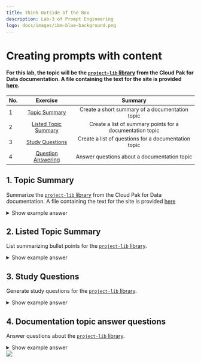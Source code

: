 ```yaml
---
title: Think Outside of the Box
description: Lab-3 of Prompt Engineering
logo: docs/images/ibm-blue-background.png
---
```


# Creating prompts with content

#### For this lab, the topic will be the [`project-lib` library](https://dataplatform.cloud.ibm.com/docs/content/wsj/analyze-data/project-lib-python.html) from the Cloud Pak for Data documentation. A file containing the text for the site is provided [here]((/data/project-lib-for-python.txt)).

| No. |                Exercise                 |                         Summary                          |
|-----|:---------------------------------------:|:--------------------------------------------------------:|
| 1   |            [Topic Summary]()            |     Create a short summary of a documentation topic      |
| 2   |   [Listed Topic Summary](#2-rewrite)    | Create a list of summary points for a documentation topic |
| 3   |     [Study Questions](#3-summarize)     |   Create a list of questions for a documentation topic   |
| 4   | [Question Answering](#4-summary-points) |       Answer questions about a documentation topic       |


## 1. Topic Summary

Summarize the [`project-lib` library](https://dataplatform.cloud.ibm.com/docs/content/wsj/analyze-data/project-lib-python.html) from the Cloud Pak for Data documentation. A file containing the text for the site is provided [here](/data/project-lib-for-python.txt)
<details>
<summary> Show example answer </summary>
<img src="../images/week-3-answer-01-summarize.png" alt="Answer" />
</details>


## 2. Listed Topic Summary

List summarizing bullet points for the [`project-lib` library](https://dataplatform.cloud.ibm.com/docs/content/wsj/analyze-data/project-lib-python.html).

<details>
<summary> Show example answer </summary>
<img src="../images/week-3-answer-02-summary-points.png" alt="Answer" />
</details>

## 3. Study Questions

Generate study questions for the [`project-lib` library](https://dataplatform.cloud.ibm.com/docs/content/wsj/analyze-data/project-lib-python.html).

<details>
<summary> Show example answer </summary>
<img src="../images/week-3-answer-03-study-questions.png" alt="Answer" />
</details>

## 4. Documentation topic answer questions

Answer questions about the [`project-lib` library](https://dataplatform.cloud.ibm.com/docs/content/wsj/analyze-data/project-lib-python.html).

<details>
<summary> Show example answer </summary>
<img src="../images/week-3-answer-04-answer-questions.png" alt="Answer" />
</details>


<img src="https://count.asgharlabs.io/count?p=/lab3_promptlab_page">

